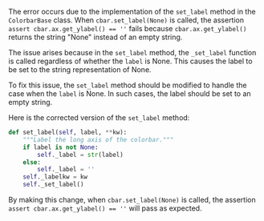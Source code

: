 The error occurs due to the implementation of the `set_label` method in the `ColorbarBase` class. When `cbar.set_label(None)` is called, the assertion `assert cbar.ax.get_ylabel() == ''` fails because `cbar.ax.get_ylabel()` returns the string "None" instead of an empty string.

The issue arises because in the `set_label` method, the `_set_label` function is called regardless of whether the `label` is None. This causes the label to be set to the string representation of None.

To fix this issue, the `set_label` method should be modified to handle the case when the `label` is None. In such cases, the label should be set to an empty string.

Here is the corrected version of the `set_label` method:

```python
def set_label(self, label, **kw):
    """Label the long axis of the colorbar."""
    if label is not None:
        self._label = str(label)
    else:
        self._label = ''
    self._labelkw = kw
    self._set_label()
```

By making this change, when `cbar.set_label(None)` is called, the assertion `assert cbar.ax.get_ylabel() == ''` will pass as expected.